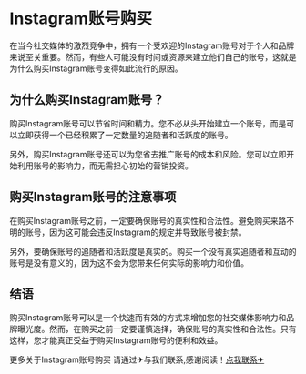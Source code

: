 # Instagram账号购买

在当今社交媒体的激烈竞争中，拥有一个受欢迎的Instagram账号对于个人和品牌来说至关重要。然而，有些人可能没有时间或资源来建立他们自己的账号，这就是为什么购买Instagram账号变得如此流行的原因。

## 为什么购买Instagram账号？

购买Instagram账号可以节省时间和精力。您不必从头开始建立一个账号，而是可以立即获得一个已经积累了一定数量的追随者和活跃度的账号。

另外，购买Instagram账号还可以为您省去推广账号的成本和风险。您可以立即开始利用账号的影响力，而无需担心初始的营销投资。

## 购买Instagram账号的注意事项

在购买Instagram账号之前，一定要确保账号的真实性和合法性。避免购买来路不明的账号，因为这可能会违反Instagram的规定并导致账号被封禁。

另外，要确保账号的追随者和活跃度是真实的。购买一个没有真实追随者和互动的账号是没有意义的，因为这不会为您带来任何实际的影响力和价值。

## 结语

购买Instagram账号可以是一个快速而有效的方式来增加您的社交媒体影响力和品牌曝光度。然而，在购买之前一定要谨慎选择，确保账号的真实性和合法性。只有这样，您才能真正受益于购买Instagram账号的便利和效益。

更多关于Instagram账号购买 请通过✈与我们联系,感谢阅读！[点我联系✈](https://www.G208.com)